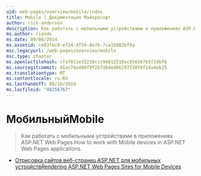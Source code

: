 ```yaml
---
uid: web-pages/overview/mobile/index
title: Mobile | Документация Майкрософт
author: rick-anderson
description: Как работать с мобильными устройствами в приложениях ASP.NET Web Pages.
ms.author: riande
ms.date: 09/08/2014
ms.assetid: ce83fbc9-ef24-4f59-8e76-7ca1b983bf9a
msc.legacyurl: /web-pages/overview/mobile
msc.type: chapter
ms.openlocfilehash: cfaf011e33238ccc96812510ac856567b5f2dbf6
ms.sourcegitcommit: 45ac74e400f9f2b7dbded66297730f6f14a4eb25
ms.translationtype: MT
ms.contentlocale: ru-RU
ms.lasthandoff: 08/16/2018
ms.locfileid: "48256767"
---
```

<a name="mobile"></a><span data-ttu-id="be512-103">Мобильный</span><span class="sxs-lookup"><span data-stu-id="be512-103">Mobile</span></span>
====================
> <span data-ttu-id="be512-104">Как работать с мобильными устройствами в приложениях ASP.NET Web Pages.</span><span class="sxs-lookup"><span data-stu-id="be512-104">How to work with Mobile devices in ASP.NET Web Pages applications.</span></span>


- [<span data-ttu-id="be512-105">Отрисовка сайтов веб-страниц ASP.NET для мобильных устройств</span><span class="sxs-lookup"><span data-stu-id="be512-105">Rendering ASP.NET Web Pages Sites for Mobile Devices</span></span>](rendering-aspnet-web-pages-sites-for-mobile-devices.md)
